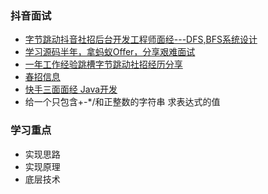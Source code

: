 ### 抖音面试
- [字节跳动抖音社招后台开发工程师面经---DFS,BFS系统设计](https://www.jianshu.com/p/b9dea1ca51df)
- [学习源码半年，拿蚂蚁Offer，分享艰难面试](https://www.jianshu.com/p/11578fd6e272)
- [一年工作经验跳槽字节跳动社招经历分享](https://www.nowcoder.com/discuss/336659)
- [春招信息](https://www.nowcoder.com/discuss/186528?type=2)
- [快手三面面经 Java开发](https://www.nowcoder.com/discuss/368022?type=2)
- 给一个只包含+-*/和正整数的字符串  求表达式的值





### 学习重点

- 实现思路
- 实现原理
- 底层技术